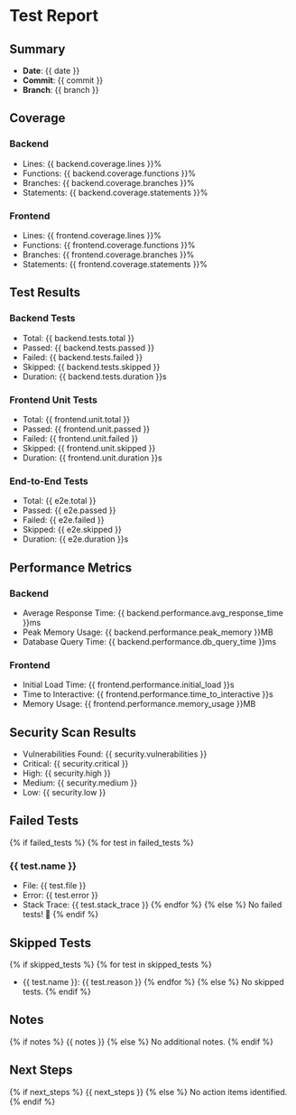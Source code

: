 # Test Report

## Summary

- **Date**: {{ date }}
- **Commit**: {{ commit }}
- **Branch**: {{ branch }}

## Coverage

### Backend

- Lines: {{ backend.coverage.lines }}%
- Functions: {{ backend.coverage.functions }}%
- Branches: {{ backend.coverage.branches }}%
- Statements: {{ backend.coverage.statements }}%

### Frontend

- Lines: {{ frontend.coverage.lines }}%
- Functions: {{ frontend.coverage.functions }}%
- Branches: {{ frontend.coverage.branches }}%
- Statements: {{ frontend.coverage.statements }}%

## Test Results

### Backend Tests

- Total: {{ backend.tests.total }}
- Passed: {{ backend.tests.passed }}
- Failed: {{ backend.tests.failed }}
- Skipped: {{ backend.tests.skipped }}
- Duration: {{ backend.tests.duration }}s

### Frontend Unit Tests

- Total: {{ frontend.unit.total }}
- Passed: {{ frontend.unit.passed }}
- Failed: {{ frontend.unit.failed }}
- Skipped: {{ frontend.unit.skipped }}
- Duration: {{ frontend.unit.duration }}s

### End-to-End Tests

- Total: {{ e2e.total }}
- Passed: {{ e2e.passed }}
- Failed: {{ e2e.failed }}
- Skipped: {{ e2e.skipped }}
- Duration: {{ e2e.duration }}s

## Performance Metrics

### Backend

- Average Response Time: {{ backend.performance.avg_response_time }}ms
- Peak Memory Usage: {{ backend.performance.peak_memory }}MB
- Database Query Time: {{ backend.performance.db_query_time }}ms

### Frontend

- Initial Load Time: {{ frontend.performance.initial_load }}s
- Time to Interactive: {{ frontend.performance.time_to_interactive }}s
- Memory Usage: {{ frontend.performance.memory_usage }}MB

## Security Scan Results

- Vulnerabilities Found: {{ security.vulnerabilities }}
- Critical: {{ security.critical }}
- High: {{ security.high }}
- Medium: {{ security.medium }}
- Low: {{ security.low }}

## Failed Tests

{% if failed_tests %}
{% for test in failed_tests %}

### {{ test.name }}

- File: {{ test.file }}
- Error: {{ test.error }}
- Stack Trace: {{ test.stack_trace }}
  {% endfor %}
  {% else %}
  No failed tests! 🎉
  {% endif %}

## Skipped Tests

{% if skipped_tests %}
{% for test in skipped_tests %}

- {{ test.name }}: {{ test.reason }}
  {% endfor %}
  {% else %}
  No skipped tests.
  {% endif %}

## Notes

{% if notes %}
{{ notes }}
{% else %}
No additional notes.
{% endif %}

## Next Steps

{% if next_steps %}
{{ next_steps }}
{% else %}
No action items identified.
{% endif %}

